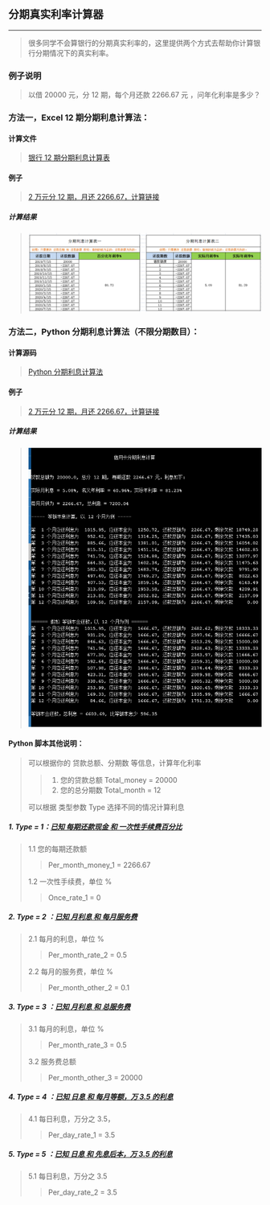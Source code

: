 ## 分期真实利率计算器
----

> 很多同学不会算银行的分期真实利率的，这里提供两个方式去帮助你计算银行分期情况下的真实利率。

### 例子说明
> 以借 20000 元，分 12 期，每个月还款 2266.67 元 ，问年化利率是多少？


### 方法一，Excel 12 期分期利息计算法：

#### 计算文件
>
> [银行 12 期分期利息计算表](/银行-12-期分期利息计算表.xlsx)

#### 例子
>
> [2 万元分 12 期，月还 2266.67，计算链接](/银行-12-期分期利息计算表.xlsx)

##### 计算结果
>
> ![银行 12 期分期利息计算表](/pics/rate_calc_1.png)

### 方法二，Python 分期利息计算法（不限分期数目）：

#### 计算源码
>
> [Python 分期利息计算法](/interst_rate_calc.py)

#### 例子
>
> [2 万元分 12 期，月还 2266.67，计算链接](https://onlinegdb.com/BkvybphrU)

##### 计算结果
>
> ![银行 12 期分期利息计算结果](/pics/rate_calc_2.png)

#### Python 脚本其他说明：
> 可以根据你的 贷款总额、分期数 等信息，计算年化利率
>
>> 1. 您的贷款总额 Total_money = 20000
>> 2. 您的总分期数 Total_month = 12
>
> 可以根据 类型参数 Type 选择不同的情况计算利息

##### 1. Type = 1：[已知 每期还款现金 和 一次性手续费百分比](https://onlinegdb.com/BkvybphrU)
> 1.1 您的每期还款额
>>
>> Per_month_money_1 = 2266.67
>>
> 1.2 一次性手续费，单位 %
>>
>> Once_rate_1 = 0

##### 2. Type = 2 ：[已知 月利息 和 每月服务费](https://onlinegdb.com/Hyujf6hBU)
> 2.1 每月的利息，单位 %
>>
>> Per_month_rate_2 = 0.5
>
> 2.2 每月的服务费，单位 %
>>
>> Per_month_other_2 = 0.1

##### 3. Type = 3 ：[已知 月利息 和 总服务费](https://onlinegdb.com/rJ7AzanH8)
> 3.1 每月的利息，单位 %
>>
>> Per_month_rate_3 = 0.5
>
> 3.2 服务费总额
>>
>> Per_month_other_3 = 20000

##### 4. Type = 4 ：[已知 日息 和 每月等额，万 3.5 的利息](https://onlinegdb.com/BkLUc1TBL)
> 4.1 每日利息，万分之 3.5，
>>
>> Per_day_rate_1 = 3.5

##### 5. Type = 5 ：[已知 日息 和 先息后本，万 3.5 的利息](https://onlinegdb.com/Sy6PqypSU)
> 5.1 每日利息，万分之 3.5
>>
>> Per_day_rate_2 = 3.5





